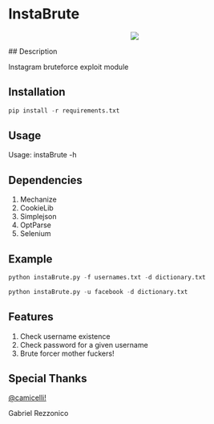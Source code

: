 # InstaBrute
<p align="center"><img src="http://forums.windowscentral.com/attachments/instagram/50396d1385186440t-947316_143336859186012_2088783896_n.png"</img></p>
## Description

Instagram bruteforce exploit module

## Installation

```python
pip install -r requirements.txt
```

## Usage

Usage: instaBrute -h

## Dependencies

1. Mechanize
2. CookieLib
3. Simplejson
4. OptParse
5. Selenium

## Example

```python
python instaBrute.py -f usernames.txt -d dictionary.txt
```
```python
python instaBrute.py -u facebook -d dictionary.txt
```
## Features

1. Check username existence
2. Check password for a given username
3. Brute forcer mother fuckers!

## Special Thanks

[@camicelli!](http://twitter.com/camicelli)

Gabriel Rezzonico
